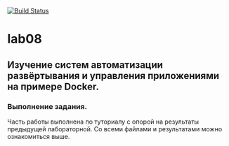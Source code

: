 [![Build Status](https://www.travis-ci.com/Solomatin-Sergey/lab08.svg?branch=main)](https://www.travis-ci.com/Solomatin-Sergey/lab08)
# lab08
## Изучение систем автоматизации развёртывания и управления приложениями на примере Docker.
### Выполнение задания.

 Часть работы выполнена по туториалу с опорой на результаты предыдущей лабораторной. Со всеми файлами и результатами можно ознакомиться выше. 
